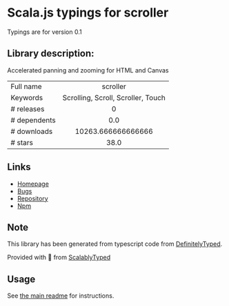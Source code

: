 
# Scala.js typings for scroller

Typings are for version 0.1

## Library description:
Accelerated panning and zooming for HTML and Canvas

|                    |                 |
| ------------------ | :-------------: |
| Full name          | scroller |
| Keywords           | Scrolling, Scroll, Scroller, Touch |
| # releases         | 0 |
| # dependents       | 0.0 |
| # downloads        | 10263.666666666666 |
| # stars            | 38.0 |

## Links
- [Homepage](https://github.com/popham/scroller)
- [Bugs](https://github.com/popham/scroller/issues)
- [Repository](https://github.com/popham/scroller)
- [Npm](https://www.npmjs.com/package/scroller)
    


## Note
This library has been generated from typescript code from [DefinitelyTyped](https://definitelytyped.org).

Provided with :purple_heart: from [ScalablyTyped](https://github.com/oyvindberg/ScalablyTyped)

## Usage
See [the main readme](../../readme.md) for instructions.


